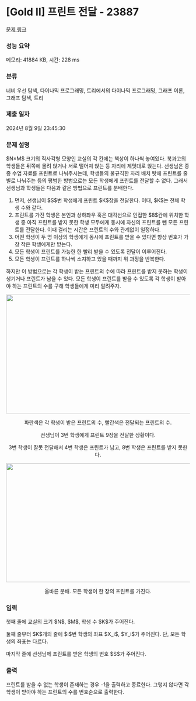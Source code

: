 # [Gold II] 프린트 전달 - 23887 

[문제 링크](https://www.acmicpc.net/problem/23887) 

### 성능 요약

메모리: 41884 KB, 시간: 228 ms

### 분류

너비 우선 탐색, 다이나믹 프로그래밍, 트리에서의 다이나믹 프로그래밍, 그래프 이론, 그래프 탐색, 트리

### 제출 일자

2024년 8월 9일 23:45:30

### 문제 설명

<p>$N×M$ 크기의 직사각형 모양인 교실의 각 칸에는 책상이 하나씩 놓여있다. 북과고의 학생들은 뒤쪽에 몰려 앉거나 서로 떨어져 앉는 등 자리에 제멋대로 앉는다. 선생님은 종종 수업 자료를 프린트로 나눠주시는데, 학생들의 불규칙한 자리 배치 탓에 프린트를 줄별로 나눠주는 등의 평범한 방법으로는 모든 학생에게 프린트를 전달할 수 없다. 그래서 선생님과 학생들은 다음과 같은 방법으로 프린트를 분배한다.</p>

<ol>
	<li>먼저, 선생님이 $S$번 학생에게 프린트 $K$장을 전달한다. 이때, $K$는 전체 학생 수와 같다.</li>
	<li>프린트를 가진 학생은 본인과 상하좌우 혹은 대각선으로 인접한 $8$칸에 위치한 학생 중 아직 프린트를 받지 못한 학생 모두에게 동시에 자신의 프린트를 뺀 모든 프린트를 전달한다. 이때 걸리는 시간은 프린트의 수와 관계없이 일정하다.</li>
	<li>어떤 학생이 두 명 이상의 학생에게 동시에 프린트를 받을 수 있다면 항상 번호가 가장 작은 학생에게만 받는다.</li>
	<li>모든 학생이 프린트를 가능한 한 빨리 받을 수 있도록 전달이 이루어진다.</li>
	<li>모든 학생이 프린트를 하나씩 소지하고 있을 때까지 위 과정을 반복한다.</li>
</ol>

<p>하지만 이 방법으로는 각 학생이 받는 프린트의 수에 따라 프린트를 받지 못하는 학생이 생기거나 프린트가 남을 수 있다. 모든 학생이 프린트를 받을 수 있도록 각 학생이 받아야 하는 프린트의 수를 구해 학생들에게 미리 알려주자.</p>

<p style="text-align: center;"><img alt="" src="" style="height: 325px; width: 537px;"></p>

<p style="text-align: center;">파란색은 각 학생이 받은 프린트의 수, 빨간색은 전달되는 프린트의 수.</p>

<p style="text-align: center;">선생님이 3번 학생에게 프린트 9장을 전달한 상황이다.</p>

<p style="text-align: center;">3번 학생이 잘못 전달해서 4번 학생은 프린트가 남고, 8번 학생은 프린트를 받지 못한다.</p>

<p style="text-align: center;"><img alt="" src="" style="width: 536px; height: 325px;"></p>

<p style="text-align: center;">올바른 분배. 모든 학생이 한 장의 프린트를 가진다.</p>

### 입력 

 <p>첫째 줄에 교실의 크기 $N$, $M$, 학생 수 $K$가 주어진다.</p>

<p>둘째 줄부터 $K$개의 줄에 $i$번 학생의 좌표 $X_i$, $Y_i$가 주어진다. 단, 모든 학생의 좌표는 다르다.</p>

<p>마지막 줄에 선생님께 프린트를 받은 학생의 번호 $S$가 주어진다.</p>

### 출력 

 <p>프린트를 받을 수 없는 학생이 존재하는 경우 <em>-1</em>을 출력하고 종료한다. 그렇지 않다면 각 학생이 받아야 하는 프린트의 수를 번호순으로 출력한다.</p>

